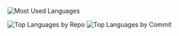 ![Most Used Languages](https://github-readme-stats.vercel.app/api/top-langs/?username=lucerion&card_width=680&text_bold=false)

![Top Languages by Repo](https://github-profile-summary-cards.vercel.app/api/cards/repos-per-language?username=lucerion&theme=github)
![Top Languages by Commit](https://github-profile-summary-cards.vercel.app/api/cards/most-commit-language?username=lucerion&theme=github)
